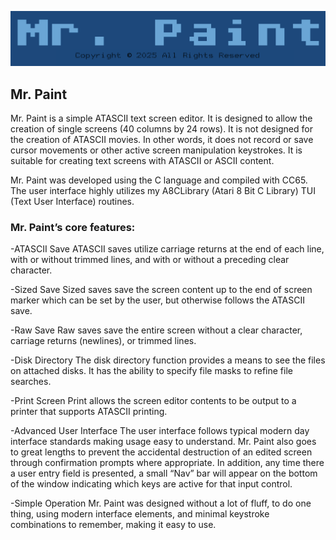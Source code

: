 ![image info](./MrPaintBanner.png)

## Mr. Paint

Mr. Paint is a simple ATASCII text screen editor.  It is designed to allow the creation of single screens (40 columns by 24 rows).  It is not designed for the creation of ATASCII movies.  In other words, it does not record or save cursor movements or other active screen manipulation keystrokes.  It is suitable for creating text screens with ATASCII or ASCII content.

Mr. Paint was developed using the C language and compiled with CC65.  The user interface highly utilizes my A8CLibrary (Atari 8 Bit C Library) TUI (Text User Interface) routines.

### Mr. Paint’s core features:

-ATASCII Save
ATASCII saves utilize carriage returns at the end of each line, with or without trimmed lines, and with or without a preceding clear character.

-Sized Save
Sized saves save the screen content up to the end of screen marker which can be set by the user, but otherwise follows the ATASCII save.

-Raw Save
Raw saves save the entire screen without a clear character, carriage returns (newlines), or trimmed lines.

-Disk Directory
The disk directory function provides a means to see the files on attached disks.  It has the ability to specify file masks to refine file searches.

-Print Screen
Print allows the screen editor contents to be output to a printer that supports ATASCII printing.

-Advanced User Interface
The user interface follows typical modern day interface standards making usage easy to understand.  Mr. Paint also goes to great lengths to prevent the accidental destruction of an edited screen through confirmation prompts where appropriate.  In addition, any time there a user entry field is presented, a small “Nav” bar will appear on the bottom of the window indicating which keys are active for that input control.

-Simple Operation
Mr. Paint was designed without a lot of fluff, to do one thing, using modern interface elements, and minimal keystroke combinations to remember, making it easy to use.

